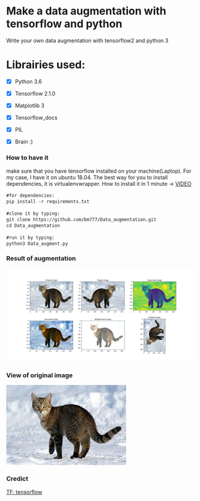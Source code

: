# Make a data augmentation with tensorflow and python

Write your own data augmentation with tensorflow2 and python 3

# Librairies used:
 - [x] Python 3.6
 - [x] Tensorflow 2.1.0
 - [x] Matplotlib 3
 - [x] Tensorflow_docs
 - [x] PIL
 - [x] Brain :)


### How to have it
make sure that you have tensorflow installed on your machine(Laptop). For my case, I have it on ubuntu 18.04.
The best way for you to install dependencies, it is virtualenvwrapper. How to install it in 1 minute -> [VIDEO](https://youtu.be/Tl3q8Wm0jvI)
```
#for dependencies:
pip install -r requirements.txt

#clone it by typing:
git clone https://github.com/bm777/Data_augmentation.git
cd Data_augmentation

#run it by typing:
python3 Data_augment.py
```

### Result of augmentation
![Data augment](assets/result.png)


### View of original image
![Data augment](assets/original.png)


### Credict
[TF: tensorflow](https://www.tensorflow.org/tutorials/images/data_augmentation)